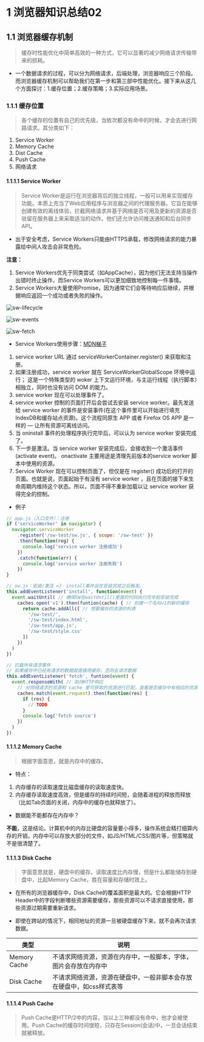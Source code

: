 # 1 浏览器知识总结02

## 1.1 浏览器缓存机制

> 缓存时性能优化中简单高效的一种方式，它可以显著的减少网络请求传输带来的损耗。

- 一个数据请求的过程，可以分为网络请求，后端处理，浏览器响应三个阶段。而浏览器缓存机制可以帮助我们在第一步和第三部中性能优化。接下来从这几个方面探讨：1.缓存位置；2.缓存策略；3.实际应用场景。

### 1.1.1 缓存位置

> 各个缓存的位置有自己的优先级，当依次都没有命中的时候，才会去进行网路请求。其分类如下：

1. Service Worker
2. Memory Cache
3. Dist Cache
4. Push Cache
5. 网络请求

#### 1.1.1.1 Service Worker

> Service Worker是运行在浏览器背后的独立线程，一般可以用来实现缓存功能。本质上充当了Web应用程序与浏览器之间的代理服务器。它旨在能够创建有效的离线体验，拦截网络请求并基于网络是否可用及更新的资源是否驻留在服务器上来采取适当的动作。他们还允许访问推送通知和后台同步API。

- 出于安全考虑，Service Workers只能由HTTPS承载，修改网络请求的能力暴露给中间人攻击会非常危险。

**注意：**

1. Service Workers优先于同类尝试（如AppCache），因为他们无法支持当操作出错时终止操作，而Service Workers可以更加细致地控制每一件事情。
2. Service Workers大量使用Promise，因为通常它们会等待响应后继续，并根据响应返回一个成功或者失败的操作。

![sw-lifecycle](./img/sw-lifecycle.png)

![sw-events](./img/sw-events.png)

![sw-fetch](./img/sw-fetch.png)

- Service Workers使用步骤：[MDN梯子](https://developer.mozilla.org/zh-CN/docs/Web/API/Service_Worker_API/Using_Service_Workers)

1. service worker URL 通过 serviceWorkerContainer.register() 来获取和注册。
2. 如果注册成功，service worker 就在 ServiceWorkerGlobalScope 环境中运行； 这是一个特殊类型的 woker 上下文运行环境，与主运行线程（执行脚本）相独立，同时也没有访问 DOM 的能力。
3. service worker 现在可以处理事件了。
4. service worker 控制的页面打开后会尝试去安装 service worker。最先发送给 service worker 的事件是安装事件(在这个事件里可以开始进行填充 IndexDB和缓存站点资源)。这个流程同原生 APP 或者 Firefox OS APP 是一样的 — 让所有资源可离线访问。
5. 当 oninstall 事件的处理程序执行完毕后，可以认为 service worker 安装完成了。
6. 下一步是激活。当 service worker 安装完成后，会接收到一个激活事件(activate event)。 onactivate 主要用途是清理先前版本的service worker 脚本中使用的资源。
7. Service Worker 现在可以控制页面了，但仅是在 register()  成功后的打开的页面。也就是说，页面起始于有没有 service worker ，且在页面的接下来生命周期内维持这个状态。所以，页面不得不重新加载以让 service worker 获得完全的控制。

- 例子

```js
// app.js（入口文件）：注册
if ('serviceWorker' in navigator) {
  navigator.serviceWorker
    .register('/sw-test/sw.js', { scope: '/sw-test' })
    .then(function(reg) {
      console.log('service worker 注册成功')
    })
    .catch(function(err) {
      console.log('service worker 注册失败')
    })
}

// sw.js：安装/激活 =》 install事件会在安装完成之后触发。
this.addEventListener('install', function(event) {
  event.waitUntil( // 确保SW在waitUntil()里面的代码执行完毕前安装完成
    caches.open('v1').then(funtion(cache) { // 创建一个名叫v1的新的缓存
      return cache.addAll([ // 想要缓存的资源的列表
        '/sw-test/',
        '/sw-test/index.html',
        '/sw-test/app.js',
        '/sw-test/style.css'
      ])
    })
  )
})

// 拦截所有请求事件
// 如果缓存中已经有请求的数据就直接用缓存，否则去请求数据
this.addEventListener('fetch', funtion(event) {
  event.responseWith( // 劫持HTTP响应
    // 对网络请求的资源和 cache 里可获取的资源进行匹配，查看是否缓存中有相应的资源
    caches.match(event.request).then(function(res) {
      if (res) {
        // TODO
      }
      console.log('fetch source')
    })
  )
})
```

#### 1.1.1.2 Memory Cache

> 根据字面意思，就是内存中的缓存。

- 特点：

1. 内存缓存的读取速度比磁盘缓存的读取速度快。
2. 内存缓存读取速度高效，但是缓存的持续时间短，会随着进程的释放而释放（比如Tab页面的关闭，内存中的缓存也就释放了）。

- 数据能不能都存在内存中？

**不能**，这是结论。计算机中的内存比硬盘的容量要小得多，操作系统会精打细算内存的开销，内存中可以存放大部分的文件，如JS/HTML/CSS/图片等，但策略就不是很清楚了。

#### 1.1.1.3 Disk Cache

> 字面意思就是，硬盘中的缓存。读取速度比内存慢，但是什么都能储存到硬盘中，比起Memory Cache，胜在容量和存储时效上。

- 在所有的浏览器缓存中，Disk Cache的覆盖面积是最大的。它会根据HTTP Header中的字段判断哪些资源需要缓存，那些资源可以不请求直接使用，那些资源过期需要重新请求。

- 即使在跨站的情况下，相同地址的资源一旦被硬盘缓存下来，就不会再次请求数据。

|类型|说明|
|----|----|
|Memory Cache|不请求网络资源，资源在内存中，一般脚本，字体，图片会存放在内存中|
|Disk Cache|不请求网络资源，资源在硬盘中，一般非脚本会存放在硬盘中，如css样式表等|

#### 1.1.1.4 Push Cache

> Push Cache是HTTP/2中的内容，当以上三种都没有命中，他才会被使用。Push Cache的缓存时间很短，只存在Session(会话)中，一旦会话结束就被释放。

